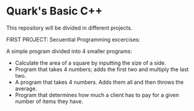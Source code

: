 # Quark's Basic C++

This repository will be divided in different projects.

FIRST PROJECT:
Secuential Programming excercises:

A simple program divided into 4 smaller programs:
- Calculate the area of a square by inputting the size of a side.
- Program that takes 4 numbers; adds the first two and multiply the last two.
- A program that takes 4 numbers. Adds them all and then throws the average.
- Program that determines how much a client has to pay for a given number of items they have.
